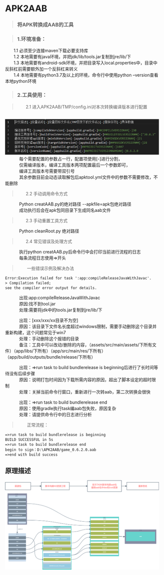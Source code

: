 # **APK2AAB**

>### 将APK转换成AAB的工具

>### 1.环境准备：  
&emsp;&emsp;1.1 必须至少连接maven下载必要支持库  
&emsp;&emsp;1.2 本地需要有java环境，并把jdk/lib/tools.jar复制到jre/lib/下  
&emsp;&emsp;1.3 本地需要有android-sdk环境，并把目录写入local.properties中，目录中反斜杠前需要额外加一个反斜杠来转义  
&emsp;&emsp;1.4	本地需要有python3.7及以上的环境，命令行中使用python –version查看本地python环境  

>### 2.工具使用：  

>&emsp;&emsp;2.1 进入APK2AAB/TMP/config.ini对本次转换编译版本进行配置  

&emsp;&emsp;![1](./MarkDownImage/1.png)  
&emsp;&emsp;&emsp; 每个需要配置的参数占一行，配置项使用[-]进行分割，  
&emsp;&emsp;&emsp; 仅需编译版本，编译工具版本两项配置最后一个参数即可，  
&emsp;&emsp;&emsp; 编译工具版本号需要带双引号  
&emsp;&emsp;&emsp; 其余参数目前会动态读取解包后apktool.yml文件中的参数不需要修改，不能删除  

>&emsp;&emsp;2.2 手动调用命令方式  

&emsp;&emsp;&emsp; Python creatAAB.py的绝对路径 --apkfile=apk包绝对路径  
&emsp;&emsp;&emsp; 成功执行后会在apk包同目录下生成同名aab文件  

>&emsp;&emsp;2.3 手动重置工具方式  

&emsp;&emsp;&emsp; Python cleanRoot.py 绝对路径  

>&emsp;&emsp;2.4 常见错误及处理方式  

&emsp;&emsp;&emsp; 执行python creatAAB.py后命令行中会打印当前进行流程的日志  
&emsp;&emsp;&emsp; 每条流程日志使用=>开头

>&emsp;&emsp; 一些错误示例及解决办法
~~~
Error:Execution failed for task ':app:compileReleaseJavaWithJavac'. 
> Compilation failed; 
see the compiler error output for details.
~~~
&emsp;&emsp;&emsp; 出现:app:compileReleaseJavaWithJavac  
&emsp;&emsp;&emsp; 原因:找不到tool.jar  
&emsp;&emsp;&emsp; 处理:需要将jdk中的tools.jar复制到jre/lib/下  

&emsp;&emsp;&emsp; 出现：[xxx/xxx/xx目录不为空]  
&emsp;&emsp;&emsp; 原因：该目录下文件名长度超过windows限制，需要手动删除这个目录并重新构建，这个问题常见于win7  
&emsp;&emsp;&emsp; 处理：手动删除这个报错的目录  
&emsp;&emsp;&emsp; 备注：工具中可以改动/删除的内容，（assets/src/main/assets/下所有文件）（app/libs/下所有）（app/src/main/res/下所有）（app/build/outputs/bundle/release/下所有）  

&emsp;&emsp;&emsp; 出现：=>run task to build bundlerelease is beginning后进行了长时间等待没有后续步骤  
&emsp;&emsp;&emsp; 原因：说明打包时间因为下载所需内容的原因，超出了脚本设定的超时限制  
&emsp;&emsp;&emsp; 处理：关掉当前命令行窗口，重新进行一次转aab，第二次转换会很快  


&emsp;&emsp;&emsp; 出现：=>run task to build bundlerelease end  
&emsp;&emsp;&emsp; 原因：使用gradle执行task编aab包失败，原因复杂  
&emsp;&emsp;&emsp; 处理：请提供命令行中的日志进行分析  


>&emsp;&emsp; 正常流程：
~~~
=>run task to build bundlerelease is beginning
BUILD SUCCESSFUL in 5s
=>run task to build bundlerelease end
begin to sign：D:\APK2AAB/game_0.6.2.0.aab
=>end with build success
~~~

## **原理描述**
![2](./MarkDownImage/2.png)